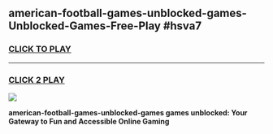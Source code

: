 
## american-football-games-unblocked-games-Unblocked-Games-Free-Play #hsva7
<h3>
<a href="https://us.freeplayer.one?title=american-football-games-unblocked-games&ref=9M">CLICK TO PLAY</a></h3>
<hr>

<h3>
<a href="https://us.freeplayer.one?title=american-football-games-unblocked-games&ref=9M">CLICK 2 PLAY</a>
  
</h3>

<a href="https://us.freeplayer.one?title=american-football-games-unblocked-games&ref=9M"><img src="https://clearcache.store/games.png"></a>


**american-football-games-unblocked-games games unblocked: Your Gateway to Fun and Accessible Online Gaming**
